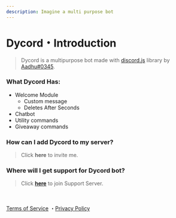 ```yaml
---
description: Imagine a multi purpose bot
---
```


# Dycord・Introduction

> Dycord is a multipurpose bot made with [discord.js](https://discord.js.org) library by [Aadhu#0345](https://discord.com/users/815480311285547079).

### What Dycord Has:

* Welcome Module
  * Custom message
  * Deletes After Seconds
* Chatbot
* Utility commands
* Giveaway commands

### How can I add Dycord to my server?

> Click **here** to invite me.

### Where will I get support for Dycord bot?

> Click [**here**](https://discord.gg/wM7RVuSbvs) to join Support Server.

\
\
[Terms of Service](important/terms-of-service.md#terms-of-service) ・[Privacy Policy](important/privacy-policy.md)
